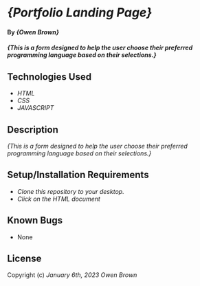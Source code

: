 # _{Portfolio Landing Page}_

#### By _**{Owen Brown}**_

#### _{This is a form designed to help the user choose their preferred programming language based on their selections.}_

## Technologies Used

* _HTML_
* _CSS_
* _JAVASCRIPT_


## Description

_{This is a form designed to help the user choose their preferred programming language based on their selections.}_

## Setup/Installation Requirements

* _Clone this repository to your desktop._
* _Click on the HTML document_


## Known Bugs

* None

## License

Copyright (c) _January 6th, 2023_ _Owen Brown_